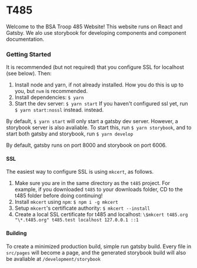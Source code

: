 # T485

Welcome to the BSA Troop 485 Website! This website runs on React and Gatsby. We alo
use storybook for developing components and component documentation.

### Getting Started

It is recommended (but not required) that you configure SSL for localhost (see below).
Then:

1. Install node and yarn, if not already installed. How you do this is up to you, but `nvm` is recommended.
2. Install dependencies: `$ yarn`
3. Start the dev server: `$ yarn start` If you haven't configured ssl yet, run `$ yarn start:nossl` instead.
   instead.

By default, `$ yarn start` will only start a gatsby dev server. However, a storybook server is also avaliable.
To start this, run `$ yarn storybook`, and to start both gatsby and storybook, run `$ yarn develop`

By default, gatsby runs on port 8000 and storybook on port 6006.

#### SSL

The easiest way to configure SSL is using `mkcert`, as follows.

1. Make sure you are in the same directory as the `t485` project. For example, if you downloaded
   `t485` to your downloads folder, CD to the t485 folder before doing continuing!
2. Install `mkcert` using `npm`: `$ npm i -g mkcert`
3. Setup `mkcert`'s certificate authority: `$ mkcert --install`
4. Create a local SSL certificate for t485 and localhost:
   `\$mkcert t485.org "\*.t485.org" t485.test localhost 127.0.0.1 ::1`

#### Building

To create a minimized production build, simple run gatsby build. Every file
in `src/pages` will become a page, and the generated storybook build will also be avaliable at
`/development/storybook`
